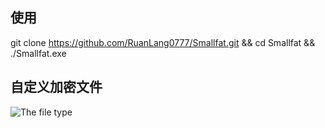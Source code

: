 ## 使用
git clone https://github.com/RuanLang0777/Smallfat.git && cd Smallfat && ./Smallfat.exe
## 自定义加密文件
![The file type](https://user-images.githubusercontent.com/53397197/170865066-9b03c382-f8db-4d83-aee6-cfee2746005c.png)
